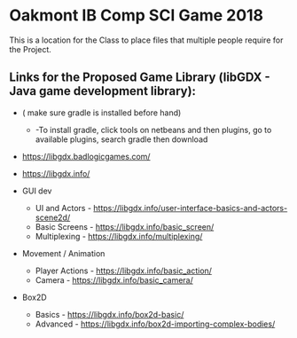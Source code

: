 # Oakmont IB Comp SCI Game 2018
This is a location for the Class to place files that multiple people require for the Project.

## Links for the Proposed Game Library (libGDX - Java game development library):

* ( make sure gradle is installed before hand)
  * -To install gradle, click tools on netbeans and then plugins, go to available plugins, search gradle then download
* https://libgdx.badlogicgames.com/
* https://libgdx.info/

* GUI dev
  * UI and Actors - https://libgdx.info/user-interface-basics-and-actors-scene2d/
  * Basic Screens - https://libgdx.info/basic_screen/
  * Multiplexing - https://libgdx.info/multiplexing/

* Movement / Animation
  * Player Actions - https://libgdx.info/basic_action/
  * Camera - https://libgdx.info/basic_camera/

* Box2D
  * Basics - https://libgdx.info/box2d-basic/
  * Advanced - https://libgdx.info/box2d-importing-complex-bodies/
